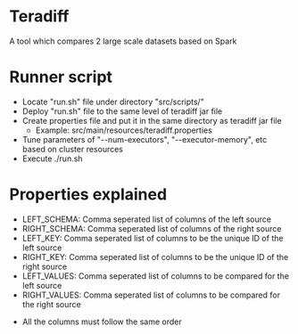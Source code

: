 # Teradiff

A tool which compares 2 large scale datasets based on Spark

# Runner script

- Locate "run.sh" file under directory "src/scripts/"
- Deploy "run.sh" file to the same level of teradiff jar file
- Create properties file and put it in the same directory as teradiff jar file
  * Example: src/main/resources/teradiff.properties
- Tune parameters of "--num-executors", "--executor-memory", etc based on cluster resources
- Execute ./run.sh



# Properties explained

- LEFT_SCHEMA: Comma seperated list of columns of the left source
- RIGHT_SCHEMA: Comma seperated list of columns of the right source
- LEFT_KEY: Comma seperated list of columns to be the unique ID of the left source
- RIGHT_KEY: Comma seperated list of columns to be the unique ID of the right source
- LEFT_VALUES: Comma seperated list of columns to be compared for the left source
- RIGHT_VALUES: Comma seperated list of columns to be compared for the right source
* All the columns must follow the same order